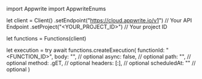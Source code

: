 import Appwrite
import AppwriteEnums

let client = Client()
    .setEndpoint("https://cloud.appwrite.io/v1") // Your API Endpoint
    .setProject("&lt;YOUR_PROJECT_ID&gt;") // Your project ID

let functions = Functions(client)

let execution = try await functions.createExecution(
    functionId: "<FUNCTION_ID>",
    body: "<BODY>", // optional
    async: false, // optional
    path: "<PATH>", // optional
    method: .gET, // optional
    headers: [:], // optional
    scheduledAt: "" // optional
)

